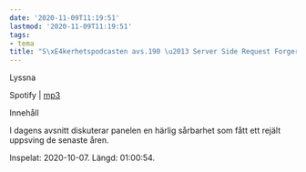 ```yaml
---
date: '2020-11-09T11:19:51'
lastmod: '2020-11-09T11:19:51'
tags:
- tema
title: "S\xE4kerhetspodcasten avs.190 \u2013 Server Side Request Forgery"
---
```

Lyssna

Spotify \| [mp3](https://traffic.libsyn.com/secure/sakerhetspodcasten/2020-10-07_Sakerhetspodcasten-SSRF.mp3)

Innehåll

I dagens avsnitt diskuterar panelen en härlig sårbarhet som fått ett rejält uppsving
de senaste åren.

Inspelat: 2020-10-07. Längd: 01:00:54.

